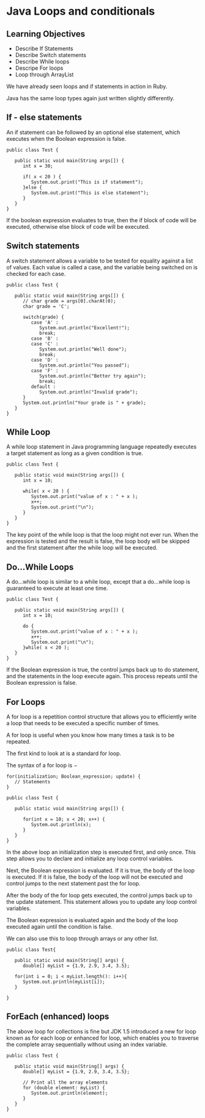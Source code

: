 # Java Loops and conditionals

## Learning Objectives
  - Describe If Statements
  - Describe Switch statements
  - Describe While loops
  - Descripe For loops
  - Loop through ArrayList

We have already seen loops and if statements in action in Ruby. 

Java has the same loop types again just written slightly differently. 

## If - else statements

An if statement can be followed by an optional else statement, which executes when the Boolean expression is false.

```
public class Test {

   public static void main(String args[]) {
      int x = 30;

      if( x < 20 ) {
         System.out.print("This is if statement");
      }else {
         System.out.print("This is else statement");
      }
   }
}
```

If the boolean expression evaluates to true, then the if block of code will be executed, otherwise else block of code will be executed.


## Switch statements

A switch statement allows a variable to be tested for equality against a list of values. Each value is called a case, and the variable being switched on is checked for each case.

```
public class Test {

   public static void main(String args[]) {
      // char grade = args[0].charAt(0);
      char grade = 'C';

      switch(grade) {
         case 'A' :
            System.out.println("Excellent!"); 
            break;
         case 'B' :
         case 'C' :
            System.out.println("Well done");
            break;
         case 'D' :
            System.out.println("You passed");
         case 'F' :
            System.out.println("Better try again");
            break;
         default :
            System.out.println("Invalid grade");
      }
      System.out.println("Your grade is " + grade);
   }
}
```



## While Loop

A while loop statement in Java programming language repeatedly executes a target statement as long as a given condition is true.
```
public class Test {

   public static void main(String args[]) {
      int x = 10;

      while( x < 20 ) {
         System.out.print("value of x : " + x );
         x++;
         System.out.print("\n");
      }
   }
}
```

The key point of the while loop is that the loop might not ever run. When the expression is tested and the result is false, the loop body will be skipped and the first statement after the while loop will be executed.

## Do...While Loops

A do...while loop is similar to a while loop, except that a do...while loop is guaranteed to execute at least one time.

```
public class Test {

   public static void main(String args[]) {
      int x = 10;

      do {
         System.out.print("value of x : " + x );
         x++;
         System.out.print("\n");
      }while( x < 20 );
   }
}
```
If the Boolean expression is true, the control jumps back up to do statement, and the statements in the loop execute again. This process repeats until the Boolean expression is false.


## For Loops

A for loop is a repetition control structure that allows you to efficiently write a loop that needs to be executed a specific number of times.

A for loop is useful when you know how many times a task is to be repeated.

The first kind to look at is a standard for loop. 

The syntax of a for loop is −

```
for(initialization; Boolean_expression; update) {
   // Statements
}
```

```
public class Test {

   public static void main(String args[]) {

      for(int x = 10; x < 20; x++) {
         System.out.println(x);
      }
   }
}
```

In the above loop an initialization step is executed first, and only once. This step allows you to declare and initialize any loop control variables.

Next, the Boolean expression is evaluated. If it is true, the body of the loop is executed. If it is false, the body of the loop will not be executed and control jumps to the next statement past the for loop.

After the body of the for loop gets executed, the control jumps back up to the update statement. This statement allows you to update any loop control variables.

The Boolean expression is evaluated again and the body of the loop executed again until the condition is false. 

We can also use this to loop through arrays or any other list.

```
public class Test{

   public static void main(String[] args) {
      double[] myList = {1.9, 2.9, 3.4, 3.5};

   for(int i = 0; i < myList.length(): i++){
      System.out.println(myList[i]);
   }

}
```
## ForEach (enhanced) loops

The above loop for collections is fine but JDK 1.5 introduced a new for loop known as for each loop or enhanced for loop, which enables you to traverse the complete array sequentially without using an index variable.

```
public class Test {

   public static void main(String[] args) {
      double[] myList = {1.9, 2.9, 3.4, 3.5};

      // Print all the array elements
      for (double element: myList) {
         System.out.println(element);
      }
   }
}
```